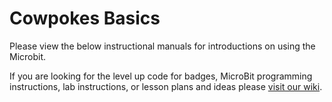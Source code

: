 # Cowpokes Basics

Please view the below instructional manuals for introductions on using the Microbit.

If you are looking for the level up code for badges, MicroBit programming instructions, lab instructions, or lesson plans and ideas please [visit our wiki](https://uwcedar.io/community/cowpokes/wikis/home).